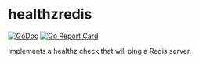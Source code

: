 # healthzredis

[![GoDoc](https://godoc.org/github.com/jasonhancock/healthzredis?status.svg)](https://godoc.org/github.com/jasonhancock/healthzredis)
[![Go Report Card](https://goreportcard.com/badge/github.com/jasonhancock/healthzredis)](https://goreportcard.com/report/github.com/jasonhancock/healthzredis)

Implements a healthz check that will ping a Redis server.
